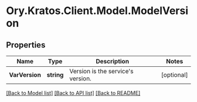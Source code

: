# Ory.Kratos.Client.Model.ModelVersion

## Properties

Name | Type | Description | Notes
------------ | ------------- | ------------- | -------------
**VarVersion** | **string** | Version is the service&#39;s version. | [optional] 

[[Back to Model list]](../README.md#documentation-for-models) [[Back to API list]](../README.md#documentation-for-api-endpoints) [[Back to README]](../README.md)


